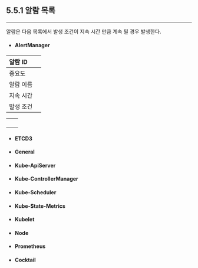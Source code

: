 ## 5.5.1 알람 목록

---

알람은 다음 목록에서 발생 조건이 지속 시간 만큼 계속 될 경우 발생한다.

* #### AlertManager

| 알람 ID |  |
| :--- | :--- |
| 중요도 |  |
| 알람 이름 |  |
| 지속 시간 |  |
| 발생 조건 |  |



|  |  |
| :--- | :--- |
|  |  |
|  |  |
|  |  |
|  |  |

* #### ETCD3





* #### General





* #### Kube-ApiServer





* #### Kube-ControllerManager





* #### Kube-Scheduler





* #### Kube-State-Metrics

#### 

* #### Kubelet





* #### Node





* #### Prometheus





* #### Cocktail










